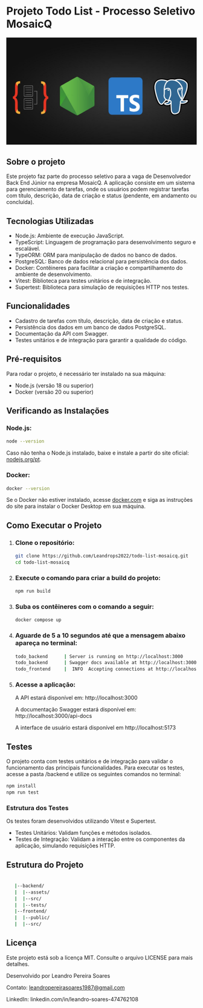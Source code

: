 # Projeto Todo List - Processo Seletivo MosaicQ

<p align="center">
  <img src="backend/assets/capa.jpg" alt="Capa do Projeto">
</p>

## Sobre o projeto

Este projeto faz parte do processo seletivo para a vaga de Desenvolvedor Back End Júnior na empresa MosaicQ. A aplicação consiste em um sistema para gerenciamento de tarefas, onde os usuários podem registrar tarefas com título, descrição, data de criação e status (pendente, em andamento ou concluída).

## Tecnologias Utilizadas

- Node.js: Ambiente de execução JavaScript.
- TypeScript: Linguagem de programação para desenvolvimento seguro e escalável.
- TypeORM: ORM para manipulação de dados no banco de dados.
- PostgreSQL: Banco de dados relacional para persistência dos dados.
- Docker: Contêineres para facilitar a criação e compartilhamento do ambiente de desenvolvimento.
- Vitest: Biblioteca para testes unitários e de integração.
- Supertest: Biblioteca para simulação de requisições HTTP nos testes.

## Funcionalidades

- Cadastro de tarefas com título, descrição, data de criação e status.
- Persistência dos dados em um banco de dados PostgreSQL.
- Documentação da API com Swagger.
- Testes unitários e de integração para garantir a qualidade do código.

## Pré-requisitos

Para rodar o projeto, é necessário ter instalado na sua máquina:

- Node.js (versão 18 ou superior)
- Docker (versão 20 ou superior)

## Verificando as Instalações

### Node.js:

```bash
node --version
```

Caso não tenha o Node.js instalado, baixe e instale a partir do site oficial: [nodejs.org/pt](https://nodejs.org/pt).

### Docker:

```bash
docker --version
```

Se o Docker não estiver instalado, acesse [docker.com](docker.com) e siga as instruções do site  para instalar o Docker Desktop em sua máquina.

## Como Executar o Projeto

1. ### Clone o repositório:

   ```bash
   git clone https://github.com/Leandrops2022/todo-list-mosaicq.git
   cd todo-list-mosaicq
   ```

2. ### Execute o comando para criar a build do projeto:

   ```bash
   npm run build
   ```

3. ### Suba os contêineres com o comando a seguir:

   ```bash
   docker compose up
   ```

4. ### Aguarde de 5 a 10 segundos até que a mensagem abaixo apareça no terminal:

   ```bash
   todo_backend      | Server is running on http://localhost:3000
   todo_backend      | Swagger docs available at http://localhost:3000/api-docs
   todo_frontend     |  INFO  Accepting connections at http://localhost:5173
   ```

5. ### Acesse a aplicação:

   A API estará disponível em: http://localhost:3000

   A documentação Swagger estará disponível em: http://localhost:3000/api-docs

   A interface de usuário estará disponível em http://localhost:5173

## Testes

O projeto conta com testes unitários e de integração para validar o funcionamento das principais funcionalidades. Para executar os testes, acesse a pasta /backend e utilize os seguintes comandos no terminal:

```bash
npm install
npm run test
```

### Estrutura dos Testes

Os testes foram desenvolvidos utilizando Vitest e Supertest.

- Testes Unitários: Validam funções e métodos isolados.
- Testes de Integração: Validam a interação entre os componentes da aplicação, simulando requisições HTTP.

## Estrutura do Projeto
   ```bash
      
      |--backend/
      |  |--assets/
      |  |--src/
      |  |--tests/
      |--frontend/
      |  |--public/
      |  |--src/
   ```

## Licença

Este projeto está sob a licença MIT. Consulte o arquivo LICENSE para mais detalhes.

Desenvolvido por Leandro Pereira Soares

Contato: leandropereirasoares1987@gmail.com

LinkedIn: linkedin.com/in/leandro-soares-474762108
